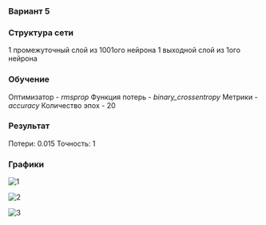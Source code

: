 ### Вариант 5

### Структура сети

1 промежуточный слой из 1001ого нейрона
1 выходной слой из 1ого нейрона

### Обучение

Оптимизатор - *rmsprop*
Функция потерь - *binary_crossentropy*
Метрики - *accuracy*
Количество эпох - 20

### Результат

Потери: 0.015
Точность: 1

### Графики

![1](/home/dmitry/Documents/Programming/ANN-2021/8382/shchemel/pr/2/1.png)

![2](/home/dmitry/Documents/Programming/ANN-2021/8382/shchemel/pr/2/2.png)

![3](/home/dmitry/Documents/Programming/ANN-2021/8382/shchemel/pr/2/3.png)


